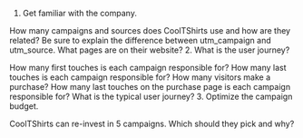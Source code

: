 1. Get familiar with the company.

How many campaigns and sources does CoolTShirts use and how are they related? Be sure to explain the difference between utm_campaign and utm_source.
What pages are on their website?
2. What is the user journey?

How many first touches is each campaign responsible for?
How many last touches is each campaign responsible for?
How many visitors make a purchase?
How many last touches on the purchase page is each campaign responsible for?
What is the typical user journey?
3. Optimize the campaign budget.

CoolTShirts can re-invest in 5 campaigns. Which should they pick and why?